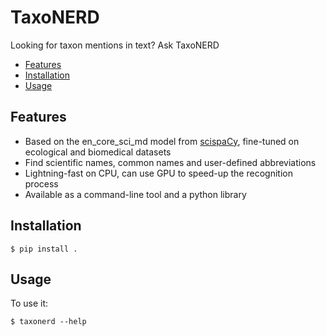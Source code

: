# TaxoNERD

Looking for taxon mentions in text? Ask TaxoNERD

* [Features](#features)
* [Installation](#installation)
* [Usage](#usage)

## Features

* Based on the en_core_sci_md model from [scispaCy](https://allenai.github.io/scispacy/), fine-tuned on ecological and biomedical datasets
* Find scientific names, common names and user-defined abbreviations
* Lightning-fast on CPU, can use GPU to speed-up the recognition process
* Available as a command-line tool and a python library

## Installation

    $ pip install .


## Usage

To use it:

    $ taxonerd --help

